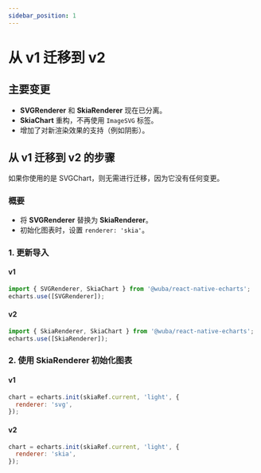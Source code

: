 ```yaml
---
sidebar_position: 1
---
```


# 从 v1 迁移到 v2

## 主要变更
- **SVGRenderer** 和 **SkiaRenderer** 现在已分离。
- **SkiaChart** 重构，不再使用 `ImageSVG` 标签。
- 增加了对新渲染效果的支持（例如阴影）。

## 从 v1 迁移到 v2 的步骤

如果你使用的是 SVGChart，则无需进行迁移，因为它没有任何变更。

### 概要

- 将 **SVGRenderer** 替换为 **SkiaRenderer**。
- 初始化图表时，设置 `renderer: 'skia'`。

### 1. 更新导入

#### v1

```js
import { SVGRenderer, SkiaChart } from '@wuba/react-native-echarts';
echarts.use([SVGRenderer]);
```

#### v2

```js
import { SkiaRenderer, SkiaChart } from '@wuba/react-native-echarts';
echarts.use([SkiaRenderer]);
```

### 2. 使用 SkiaRenderer 初始化图表

#### v1

```js
chart = echarts.init(skiaRef.current, 'light', {
  renderer: 'svg',
});
```

#### v2

```js
chart = echarts.init(skiaRef.current, 'light', {
  renderer: 'skia',
});
```